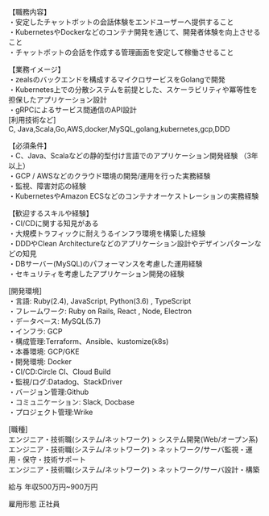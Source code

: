 【職務内容】  
・安定したチャットボットの会話体験をエンドユーザーへ提供すること  
・KubernetesやDockerなどのコンテナ開発を通じて、開発者体験を向上させること  
・チャットボットの会話を作成する管理画面を安定して稼働させること  

【業務イメージ】  
・zealsのバックエンドを構成するマイクロサービスをGolangで開発  
・Kubernetes上での分散システムを前提とした、スケーラビリティや冪等性を担保したアプリケーション設計  
・gRPCによるサービス間通信のAPI設計  
[利用技術など]  
C, Java,Scala,Go,AWS,docker,MySQL,golang,kubernetes,gcp,DDD  

【必須条件】  
・C、Java、Scalaなどの静的型付け言語でのアプリケーション開発経験 （3年以上）  
・GCP / AWSなどのクラウド環境の開発/運用を行った実務経験  
・監視、障害対応の経験  
・KubernetesやAmazon ECSなどのコンテナオーケストレーションの実務経験  

【歓迎するスキルや経験】  
・CI/CDに関する知見がある  
・大規模トラフィックに耐えうるインフラ環境を構築した経験  
・DDDやClean Architectureなどのアプリケーション設計やデザインパターンなどの知見  
・DBサーバー(MySQL)のパフォーマンスを考慮した運用経験  
・セキュリティを考慮したアプリケーション開発の経験  


[開発環境]  
・言語: Ruby(2.4), JavaScript, Python(3.6) , TypeScript  
・フレームワーク: Ruby on Rails, React , Node, Electron  
・データベース: MySQL(5.7)  
・インフラ: GCP  
・構成管理:Terraform、Ansible、kustomize(k8s)  
・本番環境: GCP/GKE  
・開発環境: Docker  
・CI/CD:Circle CI、Cloud Build  
・監視/ログ:Datadog、StackDriver  
・バージョン管理:Github  
・コミュニケーション: Slack,  Docbase  
・プロジェクト管理:Wrike  

[職種]  
エンジニア・技術職(システム/ネットワーク) > システム開発(Web/オープン系)  
エンジニア・技術職(システム/ネットワーク) > ネットワーク/サーバ監視・運用・保守・技術サポート  
エンジニア・技術職(システム/ネットワーク) > ネットワーク/サーバ設計・構築  

給与 年収500万円~900万円  

雇用形態 正社員  
